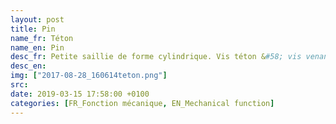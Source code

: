 ```yaml
---
layout: post
title: Pin
name_fr: Téton
name_en: Pin
desc_fr: Petite saillie de forme cylindrique. Vis téton &#58; vis venant appuyer sur une autre pièce. Pour l'entrainement - arrêt en rotation d'un axe avec méplat, la vis téton doit être au niveau du méplat afin de garantir la coaxiallité. Les éventuels changements de sens de rotation peuvent cependant entrainer un jeu angulaire.
desc_en: 
img: ["2017-08-28_160614teton.png"]
src: 
date: 2019-03-15 17:58:00 +0100
categories: [FR_Fonction mécanique, EN_Mechanical function]
---
```

